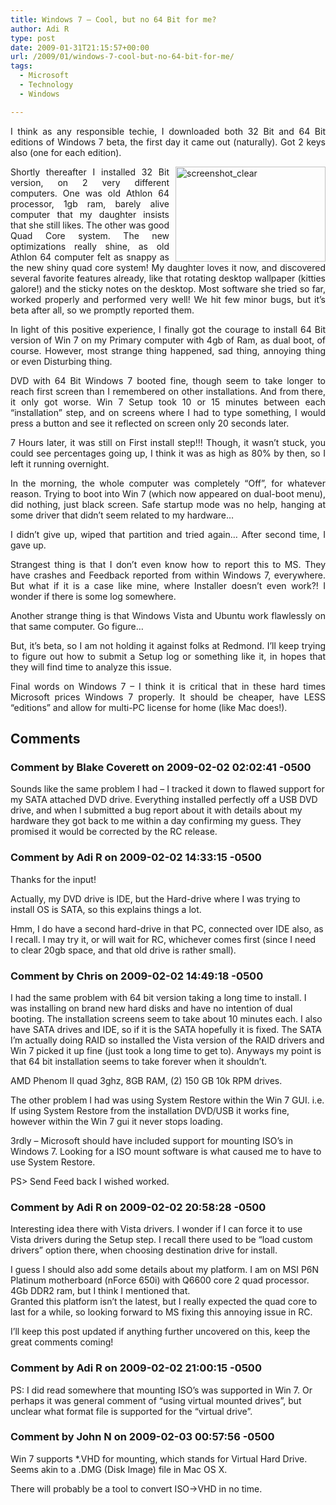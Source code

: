 ```yaml
---
title: Windows 7 – Cool, but no 64 Bit for me?
author: Adi R
type: post
date: 2009-01-31T21:15:57+00:00
url: /2009/01/windows-7-cool-but-no-64-bit-for-me/
tags:
  - Microsoft
  - Technology
  - Windows

---
```

<p align="justify">
  I think as any responsible techie, I downloaded both 32 Bit and 64 Bit editions of Windows 7 beta, the first day it came out (naturally). Got 2 keys also (one for each edition).
</p>

<p align="justify">
  <a href="/uploads/2009/01/screenshot-clear.jpg" target="_blank"><img title="screenshot_clear" style="border-right: 0px; border-top: 0px; display: inline; margin: 0px 0px 0px 10px; border-left: 0px; border-bottom: 0px" height="152" alt="screenshot_clear" src="/uploads/2009/01/screenshot-clear.jpg?resize=240%2C152" width="240" align="right" border="0" data-recalc-dims="1" /></a> Shortly thereafter I installed 32 Bit version, on 2 very different computers. One was old Athlon 64 processor, 1gb ram, barely alive computer that my daughter insists that she still likes. The other was good Quad Core system. The new optimizations really shine, as old Athlon 64 computer felt as snappy as the new shiny quad core system! My daughter loves it now, and discovered several favorite features already, like that rotating desktop wallpaper (kitties galore!) and the sticky notes on the desktop. Most software she tried so far, worked properly and performed very well! We hit few minor bugs, but it’s beta after all, so we promptly reported them.
</p>

<p align="justify">
  In light of this positive experience, I finally got the courage to install 64 Bit version of Win 7 on my Primary computer with 4gb of Ram, as dual boot, of course. However, most strange thing happened, sad thing, annoying thing or even Disturbing thing.
</p>

<p align="justify">
  DVD with 64 Bit Windows 7 booted fine, though seem to take longer to reach first screen than I remembered on other installations. And from there, it only got worse. Win 7 Setup took 10 or 15 minutes between each “installation” step, and on screens where I had to type something, I would press a button and see it reflected on screen only 20 seconds later.
</p>

<p align="justify">
  7 Hours later, it was still on First install step!!! Though, it wasn’t stuck, you could see percentages going up, I think it was as high as 80% by then, so I left it running overnight.
</p>

<p align="justify">
  In the morning, the whole computer was completely “Off”, for whatever reason. Trying to boot into Win 7 (which now appeared on dual-boot menu), did nothing, just black screen. Safe startup mode was no help, hanging at some driver that didn’t seem related to my hardware…
</p>

<p align="justify">
  I didn’t give up, wiped that partition and tried again… After second time, I gave up.
</p>

<p align="justify">
  Strangest thing is that I don’t even know how to report this to MS. They have crashes and Feedback reported from within Windows 7, everywhere. But what if it is a case like mine, where Installer doesn’t even work?! I wonder if there is some log somewhere.
</p>

<p align="justify">
  Another strange thing is that Windows Vista and Ubuntu work flawlessly on that same computer. Go figure…
</p>

<p align="justify">
  But, it’s beta, so I am not holding it against folks at Redmond. I’ll keep trying to figure out how to submit a Setup log or something like it, in hopes that they will find time to analyze this issue.
</p>

<p align="justify">
  Final words on Windows 7 – I think it is critical that in these hard times Microsoft prices Windows 7 properly. It should be cheaper, have LESS “editions” and allow for multi-PC license for home (like Mac does!).
</p>

## Comments

### Comment by Blake Coverett on 2009-02-02 02:02:41 -0500
Sounds like the same problem I had &#8211; I tracked it down to flawed support for my SATA attached DVD drive. Everything installed perfectly off a USB DVD drive, and when I submitted a bug report about it with details about my hardware they got back to me within a day confirming my guess. They promised it would be corrected by the RC release.

### Comment by Adi R on 2009-02-02 14:33:15 -0500
Thanks for the input!

Actually, my DVD drive is IDE, but the Hard-drive where I was trying to install OS is SATA, so this explains things a lot.

Hmm, I do have a second hard-drive in that PC, connected over IDE also, as I recall. I may try it, or will wait for RC, whichever comes first (since I need to clear 20gb space, and that old drive is rather small).

### Comment by Chris on 2009-02-02 14:49:18 -0500
I had the same problem with 64 bit version taking a long time to install. I was installing on brand new hard disks and have no intention of dual booting. The installation screens seem to take about 10 minutes each. I also have SATA drives and IDE, so if it is the SATA hopefully it is fixed. The SATA I&#8217;m actually doing RAID so installed the Vista version of the RAID drivers and Win 7 picked it up fine (just took a long time to get to). Anyways my point is that 64 bit installation seems to take forever when it shouldn&#8217;t. 

AMD Phenom II quad 3ghz, 8GB RAM, (2) 150 GB 10k RPM drives.

The other problem I had was using System Restore within the Win 7 GUI. i.e. If using System Restore from the installation DVD/USB it works fine, however within the Win 7 gui it never stops loading.

3rdly &#8211; Microsoft should have included support for mounting ISO&#8217;s in Windows 7. Looking for a ISO mount software is what caused me to have to use System Restore.

PS> Send Feed back I wished worked.

### Comment by Adi R on 2009-02-02 20:58:28 -0500
Interesting idea there with Vista drivers. I wonder if I can force it to use Vista drivers during the Setup step. I recall there used to be &#8220;load custom drivers&#8221; option there, when choosing destination drive for install.

I guess I should also add some details about my platform. I am on MSI P6N Platinum motherboard (nForce 650i) with Q6600 core 2 quad processor. 4Gb DDR2 ram, but I think I mentioned that.  
Granted this platform isn&#8217;t the latest, but I really expected the quad core to last for a while, so looking forward to MS fixing this annoying issue in RC.

I&#8217;ll keep this post updated if anything further uncovered on this, keep the great comments coming!

### Comment by Adi R on 2009-02-02 21:00:15 -0500
PS: I did read somewhere that mounting ISO&#8217;s was supported in Win 7. Or perhaps it was general comment of &#8220;using virtual mounted drives&#8221;, but unclear what format file is supported for the &#8220;virtual drive&#8221;.

### Comment by John N on 2009-02-03 00:57:56 -0500
Win 7 supports *.VHD for mounting, which stands for Virtual Hard Drive. Seems akin to a .DMG (Disk Image) file in Mac OS X.

There will probably be a tool to convert ISO->VHD in no time.